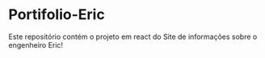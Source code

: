 # Portifolio-Eric
Este repositório contém o projeto em react do Site de informações sobre o engenheiro Eric!
